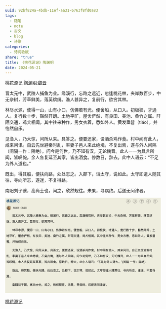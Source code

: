```yaml
---
uuid: 92bf824a-4bdb-11ef-aa31-6763f8fd0a83
tags:
  - 随笔
  - note
  - 古文
  - blog
  - 诗歌
categories:
  - 诗词歌赋
share: "true"
title: 《桃花源记》陶渊明
date: 2024-05-21
---
```


桃花源记
[陶渊明·魏晋](2%20Aera/人物/古代/陶渊明·魏晋.md)

晋太元中，武陵人捕鱼为业。缘溪行，忘路之远近，忽逢桃花林，夹岸数百步，中无杂树，芳草鲜美，落英缤纷。渔人甚异之，复前行，欲穷其林。

林尽水源，使得一山，山有小口，仿佛若有光。便舍船，从口入。初极狭，才通人。复行数十步，豁然开朗。土地平旷，屋舍俨然，有良田、美池、桑竹之属。阡陌交通，鸡犬相闻。其中往来种作，男女衣着，悉如外人。黄发垂髫（tiáo），并怡然自乐。

见渔人，乃大惊，问所从来。具答之。便要还家，设酒杀鸡作食。村中闻有此人，咸来问讯。自云先世避秦时乱，率妻子邑人来此绝境，不复出焉，遂与外人间隔（间隔一作：隔绝）。问今是何世，乃不知有汉，无论魏晋。此人一一为具言所闻，皆叹惋。余人各复延至其家，皆出酒食。停数日，辞去。此中人语云：“不足为外人道也。”

既出，得其船，便扶向路，处处志之。入郡下，诣太守，说如此。太守即遣人随其往，寻向所志，遂迷，不复得路。

南阳刘子骥，高尚士也，闻之，欣然规往。未果，寻病终。后遂无问津者。

![](assets/images/Pasted%20image%2020240522145722.png)

[桃花源记](https://so.gushiwen.cn/shiwenv_73add8822103.aspx)
